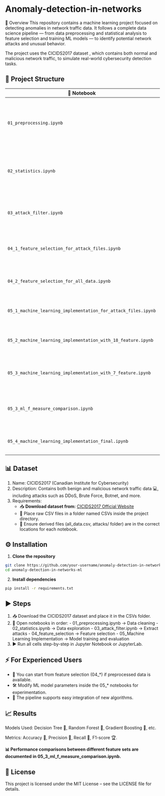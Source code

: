 # Anomaly-detection-in-networks 

📌 Overview
This repository contains a machine learning project focused on detecting anomalies in network traffic data.
It follows a complete data science pipeline — from data preprocessing and statistical analysis to feature selection and training ML models — to identify potential network attacks and unusual behavior.

The project uses the CICIDS2017 dataset , which contains both normal and malicious network traffic, to simulate real-world cybersecurity detection tasks.

## 📂 Project Structure
| 📁 Notebook                                                   | 📝 Description                                                                            |
| ------------------------------------------------------------- | ----------------------------------------------------------------------------------------- |
| `01_preprocessing.ipynb`                                      | Loads raw CICIDS2017 CSV files and cleans, merges, and prepares the dataset for analysis. |
| `02_statistics.ipynb`                                         | Generates basic statistics and visualizations for understanding the dataset.              |
| `03_attack_filter.ipynb`                                      | Filters and extracts attack-specific traffic from the dataset.                            |
| `04_1_feature_selection_for_attack_files.ipynb`               | Performs feature selection specifically for attack data.                                  |
| `04_2_feature_selection_for_all_data.ipynb`                   | Performs feature selection for the complete dataset.                                      |
| `05_1_machine_learning_implementation_for_attack_files.ipynb` | Trains ML models on attack-only data.                                                     |
| `05_2_machine_learning_implementation_with_18_feature.ipynb`  | ML implementation using 18 selected features.                                             |
| `05_3_machine_learning_implementation_with_7_feature.ipynb`   | ML implementation using 7 selected features.                                              |
| `05_3_ml_f_measure_comparison.ipynb`                          | Compares F-measure performance across different feature sets.                             |
| `05_4_machine_learning_implementation_final.ipynb`            | Final refined ML model with best parameters.                                              |


## 📊 Dataset
1. Name: CICIDS2017 (Canadian Institute for Cybersecurity)
2. Description: Contains both benign and malicious network traffic data 💻, including attacks such as DDoS, Brute Force, Botnet, and more.
3. Requirements:
    - 📥 **Download dataset from:** [CICIDS2017 Official Website](https://www.unb.ca/cic/datasets/nsl.html)
    - 📂 Place raw CSV files in a folder named CSVs inside the project directory.
    - 📄 Ensure derived files (all_data.csv, attacks/ folder) are in the correct locations for each notebook.

## ⚙️ Installation
1. **Clone the repository**
```bash
git clone https://github.com/your-username/anomaly-detection-in-networks-ml.git
cd anomaly-detection-in-networks-ml
````
2. **Install dependencies**
```bash
pip install -r requirements.txt
```

## ▶️ Steps
1. 📥 Download the CICIDS2017 dataset and place it in the CSVs folder.
2. 📑 Open notebooks in order:
       - 01_preprocessing.ipynb → Data cleaning
       - 02_statistics.ipynb → Data exploration
       - 03_attack_filter.ipynb → Extract attacks
       - 04_feature_selection → Feature selection
       - 05_Machine Learning Implementation → Model training and evaluation
3. ▶️ Run all cells step-by-step in Jupyter Notebook or JupyterLab.

## ⚡ For Experienced Users
- 🔄 You can start from feature selection (04_*) if preprocessed data is available.
- 🛠 Modify ML model parameters inside the 05_* notebooks for experimentation.
- 🔌 The pipeline supports easy integration of new algorithms.

## 📈 Results
Models Used: Decision Tree 🌳, Random Forest 🌲, Gradient Boosting 🚀, etc.

Metrics: Accuracy 🎯, Precision 📏, Recall 📢, F1-score 🏆.

**📊 Performance comparisons between different feature sets are documented in 05_3_ml_f_measure_comparison.ipynb.**

## 📜 License
This project is licensed under the MIT License – see the LICENSE file for details.
